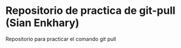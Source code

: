 # Repositorio de practica de git-pull (Sian Enkhary)
Repositorio para practicar el comando git pull

